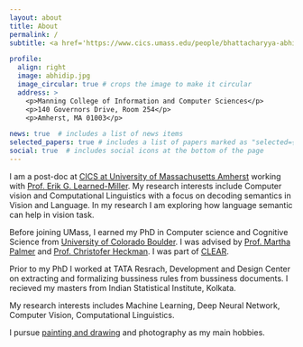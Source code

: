 ```yaml
---
layout: about
title: About
permalink: /
subtitle: <a href='https://www.cics.umass.edu/people/bhattacharyya-abhidip'>Postdoctoral Research Associate,</a>, <a href='https://abhidipbhattacharyya.github.io/'>Manning College of Information & Computer Sciences</a>

profile:
  align: right
  image: abhidip.jpg
  image_circular: true # crops the image to make it circular
  address: >
    <p>Manning College of Information and Computer Sciences</p>
    <p>140 Governors Drive, Room 254</p>
    <p>Amherst, MA 01003</p>

news: true  # includes a list of news items
selected_papers: true # includes a list of papers marked as "selected={true}"
social: true  # includes social icons at the bottom of the page
---
```

I am a post-doc at [CICS at University of Massachusetts Amherst](https://www.cics.umass.edu/) working with [Prof. Erik G. Learned-Miller](https://people.cs.umass.edu/~elm/index.html). My research interests include Computer vision and Computational Linguistics with a focus on decoding semantics in Vision and Language. In my research I am exploring how language semantic can help in vision task.

Before joining UMass, I earned my PhD in Computer science and Cognitive Science from [University of Colorado Boulder](https://www.colorado.edu/cs/). I was advised by [Prof. Martha Palmer](https://www.colorado.edu/faculty/palmer-martha/) and [Prof. Christofer Heckman](http://www.ristoffer.ch/). I was part of [CLEAR](https://www.colorado.edu/lab/clear/).

Prior to my PhD I worked at TATA Resrach, Development and Design Center on extracting and formalizing bussiness rules from bussiness documents. I recieved my masters from Indian Statistical Institute, Kolkata.

My research interests includes Machine Learning, Deep Neural Network, Computer Vision, Computational Linguistics.

I pursue [painting and drawing](/drawings/) and photography as my main hobbies.
